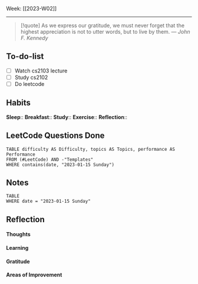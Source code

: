 Week: [[2023-W02]]
- - -
>[!quote]
> As we express our gratitude, we must never forget that the highest appreciation is not to utter words, but to live by them.
> — <cite>John F. Kennedy</cite>

## To-do-list
- [ ] Watch cs2103 lecture
- [ ] Study cs2102
- [ ] Do leetcode 

## Habits
**Sleep**:: 
**Breakfast**::
**Study**:: 
**Exercise**:: 
**Reflection**:: 

## LeetCode Questions Done
```dataview
TABLE difficulty AS Difficulty, topics AS Topics, performance AS Performance
FROM (#LeetCode) AND -"Templates"
WHERE contains(date, "2023-01-15 Sunday") 
```

## Notes
```dataview
TABLE
WHERE date = "2023-01-15 Sunday"
```

## Reflection
#### Thoughts 
#### Learning 
#### Gratitude
#### Areas of Improvement